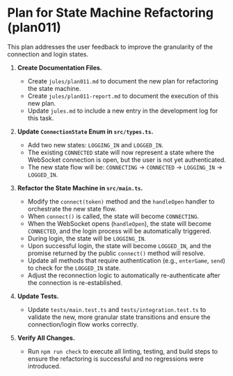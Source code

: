 # Plan for State Machine Refactoring (plan011)

This plan addresses the user feedback to improve the granularity of the connection and login states.

1.  **Create Documentation Files.**
    - Create `jules/plan011.md` to document the new plan for refactoring the state machine.
    - Create `jules/plan011-report.md` to document the execution of this new plan.
    - Update `jules.md` to include a new entry in the development log for this task.

2.  **Update `ConnectionState` Enum in `src/types.ts`.**
    - Add two new states: `LOGGING_IN` and `LOGGED_IN`.
    - The existing `CONNECTED` state will now represent a state where the WebSocket connection is open, but the user is not yet authenticated.
    - The new state flow will be: `CONNECTING` -> `CONNECTED` -> `LOGGING_IN` -> `LOGGED_IN`.

3.  **Refactor the State Machine in `src/main.ts`.**
    - Modify the `connect(token)` method and the `handleOpen` handler to orchestrate the new state flow.
    - When `connect()` is called, the state will become `CONNECTING`.
    - When the WebSocket opens (`handleOpen`), the state will become `CONNECTED`, and the login process will be automatically triggered.
    - During login, the state will be `LOGGING_IN`.
    - Upon successful login, the state will become `LOGGED_IN`, and the promise returned by the public `connect()` method will resolve.
    - Update all methods that require authentication (e.g., `enterGame`, `send`) to check for the `LOGGED_IN` state.
    - Adjust the reconnection logic to automatically re-authenticate after the connection is re-established.

4.  **Update Tests.**
    - Update `tests/main.test.ts` and `tests/integration.test.ts` to validate the new, more granular state transitions and ensure the connection/login flow works correctly.

5.  **Verify All Changes.**
    - Run `npm run check` to execute all linting, testing, and build steps to ensure the refactoring is successful and no regressions were introduced.
